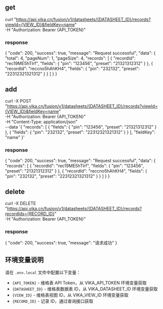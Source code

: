 ## get 
curl "https://api.vika.cn/fusion/v1/datasheets/{DATASHEET_ID}/records?viewId={VIEW_ID}&fieldKey=name" \
  -H "Authorization: Bearer {API_TOKEN}"

### response 
{
  "code": 200,
  "success": true,
  "message": "Request successful",
  "data": {
    "total": 4,
    "pageNum": 1,
    "pageSize": 4,
    "records": [
      {
        "recordId": "rec19ME5hTlrf",
        "fields": {
          "pin": "123456",
          "preset": "21321312312"
        }
      },
      {
        "recordId": "reccno5hAhKH4",
        "fields": {
          "pin": "232132",
          "preset": "22312321321312"
        }
      }
    ]
  }
}


## add

curl -X POST "https://api.vika.cn/fusion/v1/datasheets/{DATASHEET_ID}/records?viewId={VIEW_ID}&fieldKey=name"  \
  -H "Authorization: Bearer {API_TOKEN}" \
  -H "Content-Type: application/json" \
  --data '{
  "records": [
  {
    "fields": {
      "pin": "123456",
      "preset": "21321312312"
    }
  },
  {
    "fields": {
      "pin": "232132",
      "preset": "22312321321312"
    }
  }
],
  "fieldKey": "name"
}'
### response
{
  "code": 200,
  "success": true,
  "message": "Request successful",
  "data": {
    "records": [
      {
        "recordId": "rec19ME5hTlrf",
        "fields": {
          "pin": "123456",
          "preset": "21321312312"
        }
      },
      {
        "recordId": "reccno5hAhKH4",
        "fields": {
          "pin": "232132",
          "preset": "22312321321312"
        }
      }
    ]
  }
}

## delete 

curl -X DELETE "https://api.vika.cn/fusion/v1/datasheets/{DATASHEET_ID}/records?recordIds={RECORD_ID}" \
  -H "Authorization: Bearer {API_TOKEN}"

### response 
{
  "code": 200,
  "success": true,
  "message": "请求成功"
}

## 环境变量说明

请在 `.env.local` 文件中配置以下变量：

- `{API_TOKEN}` - 维格表 API Token，从 VIKA_API_TOKEN 环境变量获取
- `{DATASHEET_ID}` - 维格表数据表 ID，从 VIKA_DATASHEET_ID 环境变量获取  
- `{VIEW_ID}` - 维格表视图 ID，从 VIKA_VIEW_ID 环境变量获取
- `{RECORD_ID}` - 记录 ID，通过查询接口获取
